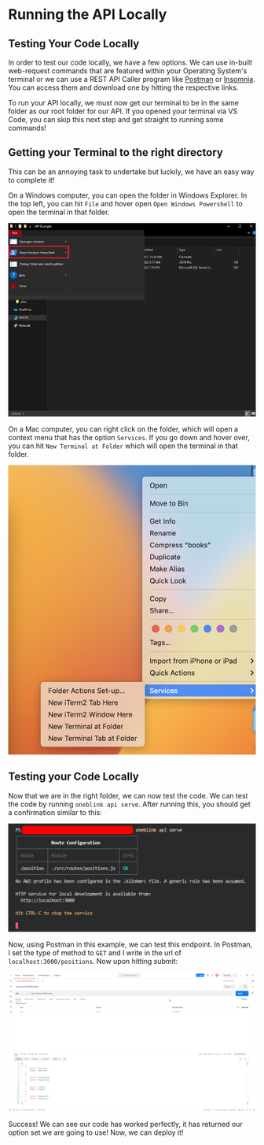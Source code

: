 # Running the API Locally

## Testing Your Code Locally

In order to test our code locally, we have a few options. We can use in-built web-request commands that are featured within your Operating System's terminal or we can use a REST API Caller program like [Postman](https://www.postman.com/) or [Insomnia](https://insomnia.rest/). You can access them and download one by hitting the respective links.

To run your API locally, we must now get our terminal to be in the same folder as our root folder for our API. If you opened your terminal via VS Code, you can skip this next step and get straight to running some commands!

## Getting your Terminal to the right directory

This can be an annoying task to undertake but luckily, we have an easy way to complete it!

On a Windows computer, you can open the folder in Windows Explorer. In the top left, you can hit `File` and hover open `Open Windows Powershell` to open the terminal in that folder. 

![An image of Windows Explorer showing the 'Open Powershell' button](../pics/APILocalWindowsRunPowershell.png)

On a Mac computer, you can right click on the folder, which will open a context menu that has the option `Services`. If you go down and hover over, you can hit `New Terminal at Folder` which will open the terminal in that folder. 

![An image of Mac showing the 'New Terminal at Folder' in the context menu](../pics/APILocalMacTerminalOpen.png)

## Testing your Code Locally

Now that we are in the right folder, we can now test the code. We can test the code by running `oneblink api serve`. After running this, you should get a confirmation similar to this:

![An image of a OneBlink hosted API running locally](../pics/APIHostingLocalAPI.png)

Now, using Postman in this example, we can test this endpoint. In Postman, I set the type of method to `GET` and I write in the url of `localhost:3000/positions`. Now upon hitting submit:

![A picture showing the API running locally and returning the data successfully in Postman](../pics/APILocalPostman.png)

Success! We can see our code has worked perfectly, it has returned our option set we are going to use! Now, we can deploy it!
